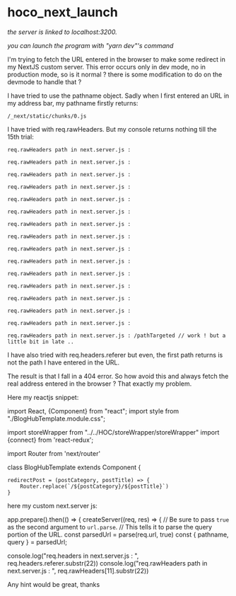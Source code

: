 # hoco_next_launch

 *the server is linked to localhost:3200.*
 
 
*you can launch the program with "yarn dev"'s command*
 
 

I'm trying to fetch the URL entered in the browser to make some redirect in my NextJS custom server. This error occurs only in dev mode, no in production mode, so is it normal ? there is some modification to do on the devmode to handle that ?

I have tried to use the pathname object. Sadly when I first entered an URL in my address bar, my pathname firstly returns:

    /_next/static/chunks/0.js

I have tried with req.rawHeaders. But my console returns nothing till the 15th trial:

    req.rawHeaders path in next.server.js :

    req.rawHeaders path in next.server.js :

    req.rawHeaders path in next.server.js :

    req.rawHeaders path in next.server.js :

    req.rawHeaders path in next.server.js :

    req.rawHeaders path in next.server.js :

    req.rawHeaders path in next.server.js :

    req.rawHeaders path in next.server.js :

    req.rawHeaders path in next.server.js :

    req.rawHeaders path in next.server.js :

    req.rawHeaders path in next.server.js :

    req.rawHeaders path in next.server.js :

    req.rawHeaders path in next.server.js :

    req.rawHeaders path in next.server.js :

    req.rawHeaders path in next.server.js :

    req.rawHeaders path in next.server.js : /pathTargeted // work ! but a little bit in late ..

I have also tried with req.headers.referer but even, the first path returns is not the path I have entered in the URL.

The result is that I fall in a 404 error. So how avoid this and always fetch the real address entered in the browser ? That exactly my problem.

Here my reactjs snippet:

import React, {Component} from "react"; 
import style from "./BlogHubTemplate.module.css";

import storeWrapper from "../../HOC/storeWrapper/storeWrapper"
import {connect} from 'react-redux';

import Router from 'next/router'


class BlogHubTemplate extends Component { 

    redirectPost = (postCategory, postTitle) => { 
        Router.replace(`/${postCategory}/${postTitle}`) 
    }

here my custom next.server js:

app.prepare().then(() => {
 createServer((req, res) => {
 // Be sure to pass `true` as the second argument to `url.parse`.
 // This tells it to parse the query portion of the URL.
 const parsedUrl = parse(req.url, true)
 const { pathname, query } = parsedUrl; 

 console.log("req.headers in next.server.js : ", req.headers.referer.substr(22))
 console.log("req.rawHeaders path in next.server.js : ", req.rawHeaders[11].substr(22))

Any hint would be great, thanks
